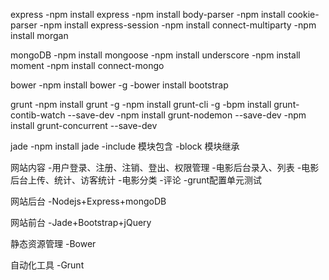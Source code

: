 express
 -npm install express
 -npm install body-parser
 -npm install cookie-parser 
 -npm install express-session
 -npm install connect-multiparty
 -npm install morgan

mongoDB
 -npm install mongoose
 -npm install underscore
 -npm install moment
 -npm install connect-mongo

bower
 -npm install bower -g
 -bower install bootstrap

grunt
 -npm install grunt -g 
 -npm install grunt-cli -g
 -bpm install grunt-contib-watch --save-dev
 -npm install grunt-nodemon --save-dev
 -npm install grunt-concurrent --save-dev

jade 
 -npm install jade 
 -include  模块包含
 -block    模块继承


网站内容
    -用户登录、注册、注销、登出、权限管理
    -电影后台录入、列表
    -电影后台上传、统计、访客统计
    -电影分类
    -评论
    -grunt配置单元测试


网站后台
    -Nodejs+Express+mongoDB

网站前台
    -Jade+Bootstrap+jQuery

静态资源管理
    -Bower

自动化工具
    -Grunt
